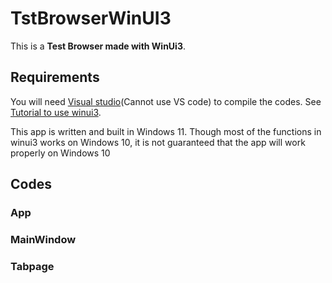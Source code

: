 # TstBrowserWinUI3

This is a **Test Browser made with WinUi3**. 

## Requirements

You will need [Visual studio](https://visualstudio.microsoft.com/downloads/)(Cannot use VS code) to compile the codes. See [Tutorial to use winui3](https://learn.microsoft.com/en-us/windows/apps/windows-app-sdk/set-up-your-development-environment?tabs=cs-vs-community%2Ccpp-vs-community%2Cvs-2022-17-1-a%2Cvs-2022-17-1-b).

This app is written and built in Windows 11. Though most of the functions in winui3 works on Windows 10, it is not guaranteed that the app will work properly on Windows 10

## Codes

### App

### MainWindow

### Tabpage